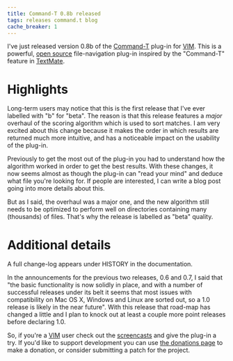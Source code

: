 ```yaml
---
title: Command-T 0.8b released
tags: releases command.t blog
cache_breaker: 1
---
```


I've just released version 0.8b of the [Command-T](/wiki/Command-T) plug-in for [VIM](/wiki/VIM). This is a powerful, [open source](/wiki/open_source) file-navigation plug-in inspired by the "Command-T" feature in [TextMate](/wiki/TextMate).

# Highlights

Long-term users may notice that this is the first release that I've ever labelled with "b" for "beta". The reason is that this release features a _major_ overhaul of the scoring algorithm which is used to sort matches. I am very excited about this change because it makes the order in which results are returned much more intuitive, and has a noticeable impact on the usability of the plug-in.

Previously to get the most out of the plug-in you had to understand how the algorithm worked in order to get the best results. With these changes, it now seems almost as though the plug-in can "read your mind" and deduce what file you're looking for. If people are interested, I can write a blog post going into more details about this.

But as I said, the overhaul was a major one, and the new algorithm still needs to be optimized to perform well on directories containing many (thousands) of files. That's why the release is labelled as "beta" quality.

# Additional details

A full change-log appears under HISTORY in the documentation.

In the announcements for the previous two releases, 0.6 and 0.7, I said that "the basic functionality is now solidly in place, and with a number of successful releases under its belt it seems that most issues with compatibility on Mac OS X, Windows and Linux are sorted out, so a 1.0 release is likely in the near future". With this release that road-map has changed a little and I plan to knock out at least a couple more point releases before declaring 1.0.

So, if you're a [VIM](/wiki/VIM) user check out the [screencasts](/products/command-t) and give the plug-in a try. If you'd like to support development you can use [the donations page](/products/command-t/donations) to make a donation, or consider submitting a patch for the project.
